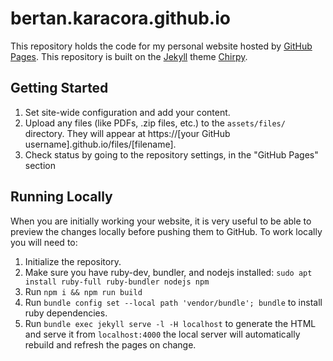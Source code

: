 
# bertan.karacora.github.io

This repository holds the code for my personal website hosted by [GitHub Pages](https://pages.github.com). This repository is built on the [Jekyll](https://jekyllrb.com) theme [Chirpy](https://github.com/cotes2020/jekyll-theme-chirpy).

## Getting Started

1. Set site-wide configuration and add your content.
2. Upload any files (like PDFs, .zip files, etc.) to the `assets/files/` directory. They will appear at https://[your GitHub username].github.io/files/[filename].  
3. Check status by going to the repository settings, in the "GitHub Pages" section

## Running Locally

When you are initially working your website, it is very useful to be able to preview the changes locally before pushing them to GitHub. To work locally you will need to:

1. Initialize the repository.
2. Make sure you have ruby-dev, bundler, and nodejs installed: `sudo apt install ruby-full ruby-bundler nodejs npm`
3. Run `npm i && npm run build`
4. Run `bundle config set --local path 'vendor/bundle'; bundle` to install ruby dependencies.
5. Run `bundle exec jekyll serve -l -H localhost` to generate the HTML and serve it from `localhost:4000` the local server will automatically rebuild and refresh the pages on change.
